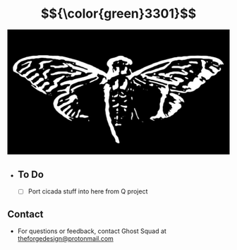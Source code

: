 # $${\color{green}3301}$$

![Logo](logo.jpg)

- ## To Do
  - [ ] Port cicada stuff into here from Q project

## Contact
- For questions or feedback, contact Ghost Squad at theforgedesign@protonmail.com
